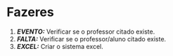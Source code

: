 # Fazeres

1. ***EVENTO:*** Verificar se o professor citado existe.
2. ***FALTA:*** Verificar se o professor/aluno citado existe.
3. ***EXCEL:*** Criar o sistema excel.
